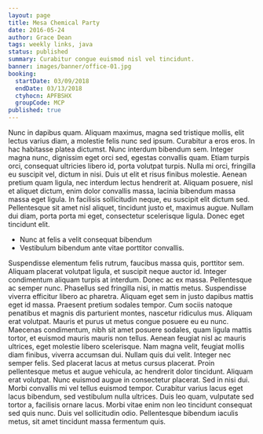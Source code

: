 ```yaml
---
layout: page
title: Mesa Chemical Party
date: 2016-05-24
author: Grace Dean
tags: weekly links, java
status: published
summary: Curabitur congue euismod nisl vel tincidunt.
banner: images/banner/office-01.jpg
booking:
  startDate: 03/09/2018
  endDate: 03/13/2018
  ctyhocn: APFBSHX
  groupCode: MCP
published: true
---
```

Nunc in dapibus quam. Aliquam maximus, magna sed tristique mollis, elit lectus varius diam, a molestie felis nunc sed ipsum. Curabitur a eros eros. In hac habitasse platea dictumst. Nunc interdum bibendum sem. Integer magna nunc, dignissim eget orci sed, egestas convallis quam. Etiam turpis orci, consequat ultricies libero id, porta volutpat turpis. Nulla mi orci, fringilla eu suscipit vel, dictum in nisi. Duis ut elit et risus finibus molestie. Aenean pretium quam ligula, nec interdum lectus hendrerit at. Aliquam posuere, nisl et aliquet dictum, enim dolor convallis massa, lacinia bibendum massa massa eget ligula. In facilisis sollicitudin neque, eu suscipit elit dictum sed. Pellentesque sit amet nisl aliquet, tincidunt justo et, maximus augue. Nullam dui diam, porta porta mi eget, consectetur scelerisque ligula. Donec eget tincidunt elit.

* Nunc at felis a velit consequat bibendum
* Vestibulum bibendum ante vitae porttitor convallis.

Suspendisse elementum felis rutrum, faucibus massa quis, porttitor sem. Aliquam placerat volutpat ligula, et suscipit neque auctor id. Integer condimentum aliquam turpis at interdum. Donec ac ex massa. Pellentesque ac semper nunc. Phasellus sed fringilla nisi, in mattis metus. Suspendisse viverra efficitur libero ac pharetra. Aliquam eget sem in justo dapibus mattis eget id massa. Praesent pretium sodales tempor. Cum sociis natoque penatibus et magnis dis parturient montes, nascetur ridiculus mus. Aliquam erat volutpat. Mauris et purus ut metus congue posuere eu eu nunc.
Maecenas condimentum, nibh sit amet posuere sodales, quam ligula mattis tortor, et euismod mauris mauris non tellus. Aenean feugiat nisl ac mauris ultrices, eget molestie libero scelerisque. Nam magna velit, feugiat mollis diam finibus, viverra accumsan dui. Nullam quis dui velit. Integer nec semper felis. Sed placerat lacus at metus cursus placerat. Proin pellentesque metus et augue vehicula, ac hendrerit dolor tincidunt. Aliquam erat volutpat. Nunc euismod augue in consectetur placerat. Sed in nisi dui. Morbi convallis mi vel tellus euismod tempor. Curabitur varius lacus eget lacus bibendum, sed vestibulum nulla ultrices. Duis leo quam, vulputate sed tortor a, facilisis ornare lacus. Morbi vitae enim non leo tincidunt consequat sed quis nunc. Duis vel sollicitudin odio. Pellentesque bibendum iaculis metus, sit amet tincidunt massa fermentum quis.

